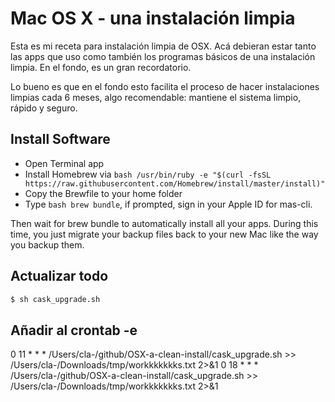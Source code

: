 # Mac OS X - una instalación limpia 

Esta es mi receta para instalación limpia de OSX. Acá debieran estar tanto las apps que uso como también los programas básicos de una instalación limpia. En el fondo, es un gran recordatorio.

Lo bueno es que en el fondo esto facilita el proceso de hacer instalaciones limpias cada 6 meses, algo recomendable: mantiene el sistema limpio, rápido y seguro. 

## Install Software

* Open Terminal app
* Install Homebrew via
```bash /usr/bin/ruby -e "$(curl -fsSL https://raw.githubusercontent.com/Homebrew/install/master/install)"```
* Copy the Brewfile to your home folder
* Type ```bash brew bundle```, if prompted, sign in your Apple ID for mas-cli.

Then wait for brew bundle to automatically install all your apps. During this time, you just migrate your backup files back to your new Mac like the way you backup them.

## Actualizar todo

```bash
$ sh cask_upgrade.sh
```

## Añadir al crontab -e

0 11 * * * /Users/cla-/github/OSX-a-clean-install/cask_upgrade.sh >> /Users/cla-/Downloads/tmp/workkkkkkks.txt 2>&1
0 18 * * * /Users/cla-/github/OSX-a-clean-install/cask_upgrade.sh >> /Users/cla-/Downloads/tmp/workkkkkkks.txt 2>&1